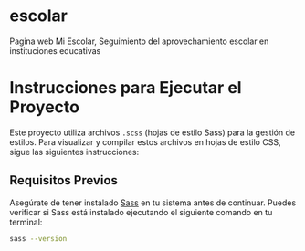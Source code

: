 # escolar
Pagina web Mi Escolar, Seguimiento del aprovechamiento escolar en instituciones educativas

# Instrucciones para Ejecutar el Proyecto

Este proyecto utiliza archivos `.scss` (hojas de estilo Sass) para la gestión de estilos. Para visualizar y compilar estos archivos en hojas de estilo CSS, sigue las siguientes instrucciones:

## Requisitos Previos

Asegúrate de tener instalado [Sass](https://sass-lang.com/install) en tu sistema antes de continuar. Puedes verificar si Sass está instalado ejecutando el siguiente comando en tu terminal:

```bash
sass --version

